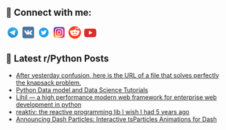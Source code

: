 ## 🔎 Connect with me:
[<img src="https://github.com/bullbesh/bullbesh/blob/main/images/Telegram.png" width="32" height="32" />](https://t.me/bullbesh)
[<img src="https://github.com/bullbesh/bullbesh/blob/main/images/VK.png" width="32" height="32" />](https://vk.com/bullbesh)
[<img src="https://github.com/bullbesh/bullbesh/blob/main/images/Twitter.png" width="32" height="32" />](https://twitter.com/bullbesh1)
[<img src="https://github.com/bullbesh/bullbesh/blob/main/images/Instagram.png" width="32" height="32" />](https://www.instagram.com/bullbesh)
[<img src="https://github.com/bullbesh/bullbesh/blob/main/images/Reddit.png" width="32" height="32" />](https://www.reddit.com/user/bullbesh)
[<img src="https://github.com/bullbesh/bullbesh/blob/main/images/YouTube.png" width="32" height="32" />](https://www.youtube.com/channel/UCtfjRs6uzgq5mfm8S06WTcg)

## 📕 Latest r/Python Posts
<!-- BLOG-POST-LIST:START -->
- [After yesterday confusion, here is the URL of a file that solves perfectly the knapsack problem.](https://www.reddit.com/r/Python/comments/1jh8q9y/after_yesterday_confusion_here_is_the_url_of_a/)
- [Python Data model and Data Science Tutorials](https://www.reddit.com/r/Python/comments/1jh6tux/python_data_model_and_data_science_tutorials/)
- [Lihil — a high performance modern web framework for enterprise web development in python](https://www.reddit.com/r/Python/comments/1jh6rt4/lihil_a_high_performance_modern_web_framework_for/)
- [reaktiv: the reactive programming lib I wish I had 5 years ago](https://www.reddit.com/r/Python/comments/1jh6ghl/reaktiv_the_reactive_programming_lib_i_wish_i_had/)
- [Announcing Dash Particles: Interactive tsParticles Animations for Dash](https://www.reddit.com/r/Python/comments/1jgzenr/announcing_dash_particles_interactive_tsparticles/)
<!-- BLOG-POST-LIST:END -->
